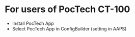 # For users of PocTech CT-100

- Install PocTech App
- Select PocTech App in ConfigBuilder (setting in AAPS)
